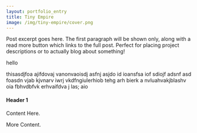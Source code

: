 ```yaml
---
layout: portfolio_entry
title: Tiny Empire
image: /img/tiny-empire/cover.png
---
```


Post excerpt goes here. The first paragraph will be shown only, along with a read more button which links to the full post. Perfect for placing project descriptions or to actually blog about something!

hello

thisasdjfoa ajifdovaj vanonvaoisdj asfnj asjdo id ioansfsa iof sdiojf adsnf asd foasdn vjab kjvnarv iwrj vkdfngiulerhiob tehg arh bierk a nvluahvakjblashv oia fbhvdbfvk erhvaifdva j las; aio

#### Header 1

Content Here.

More Content.

